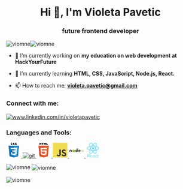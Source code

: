 <h1 align="center">Hi 👋, I'm Violeta Pavetic</h1>
<h3 align="center">future frontend developer</h3>

<p align="left"> <img src="https://komarev.com/ghpvc/?username=viomne&label=Profile%20views&color=0e75b6&style=flat" alt="viomne" align="left"> <img src="https://www.codewars.com/users/VioMNE/badges/micro" alt="viomne" /> </p>

- 🔭 I’m currently working on **my education on web development at HackYourFuture**

- 🌱 I’m currently learning **HTML, CSS, JavaScript, Node.js, React.**

- 📫 How to reach me: **violeta.pavetic@gmail.com**


<h3 align="left">Connect with me:</h3>
<p align="left">
<a href="https://linkedin.com/in/violetapavetic" target="blank"><img align="center" src="https://raw.githubusercontent.com/rahuldkjain/github-profile-readme-generator/master/src/images/icons/Social/linked-in-alt.svg" alt="www.linkedin.com/in/violetapavetic" height="30" width="40" /></a>
</p>

<h3 align="left">Languages and Tools:</h3>
<p align="left"> <a href="https://www.w3schools.com/css/" target="_blank" rel="noreferrer"> <img src="https://raw.githubusercontent.com/devicons/devicon/master/icons/css3/css3-original-wordmark.svg" alt="css3" width="40" height="40"/> </a> <a href="https://git-scm.com/" target="_blank" rel="noreferrer"> <img src="https://www.vectorlogo.zone/logos/git-scm/git-scm-icon.svg" alt="git" width="40" height="40"/> </a> <a href="https://www.w3.org/html/" target="_blank" rel="noreferrer"> <img src="https://raw.githubusercontent.com/devicons/devicon/master/icons/html5/html5-original-wordmark.svg" alt="html5" width="40" height="40"/> </a> <a href="https://developer.mozilla.org/en-US/docs/Web/JavaScript" target="_blank" rel="noreferrer"> <img src="https://raw.githubusercontent.com/devicons/devicon/master/icons/javascript/javascript-original.svg" alt="javascript" width="40" height="40"/> </a> <a href="https://nodejs.org" target="_blank" rel="noreferrer"> <img src="https://raw.githubusercontent.com/devicons/devicon/master/icons/nodejs/nodejs-original-wordmark.svg" alt="nodejs" width="40" height="40"/> </a> <a href="https://reactjs.org/" target="_blank" rel="noreferrer"> <img src="https://raw.githubusercontent.com/devicons/devicon/master/icons/react/react-original-wordmark.svg" alt="react" width="40" height="40"/> </a> </p>

<p><img align="left" src="https://github-readme-stats.vercel.app/api/top-langs?username=viomne&show_icons=true&locale=en&layout=compact" alt="viomne" /></p>

<p>&nbsp;<img align="center" src="https://github-readme-stats.vercel.app/api?username=viomne&show_icons=true&locale=en" alt="viomne" /></p>

<p><img align="center" src="https://github-readme-streak-stats.herokuapp.com/?user=viomne&" alt="viomne" /></p>

<!--
**VioMNE/VioMNE** is a ✨ _special_ ✨ repository because its `README.md` (this file) appears on your GitHub profile.

Here are some ideas to get you started:
- 👯 I’m looking to collaborate on ...
- 🤔 I’m looking for help with ...
- 💬 Ask me about ...
- 📫 How to reach me: ...
- 😄 Pronouns: ...
- ⚡ Fun fact: ...
-->
